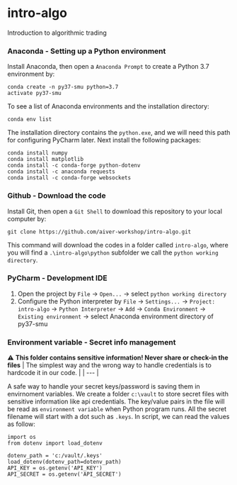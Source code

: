 # intro-algo
Introduction to algorithmic trading


### Anaconda - Setting up a Python environment

Install Anaconda, then open a `Anaconda Prompt` to create a Python 3.7 environment by:
```
conda create -n py37-smu python=3.7
activate py37-smu
```
To see a list of Anaconda environments and the installation directory:
```
conda env list
```
The installation directory contains the `python.exe`, and we will need this path for configuring PyCharm later.
Next install the following packages:
```
conda install numpy
conda install matplotlib
conda install -c conda-forge python-dotenv
conda install -c anaconda requests
conda install -c conda-forge websockets
```

### Github - Download the code
Install Git, then open a `Git Shell` to download this repository to your local computer by:
```
git clone https://github.com/aiver-workshop/intro-algo.git
```
This command will download the codes in a folder called `intro-algo`, where you will find a `.\intro-algo\python` subfolder we call the `python working directory`.

### PyCharm - Development IDE
1. Open the project by `File` -> `Open...` -> select `python working directory`
2. Configure the Python interpreter by `File` -> `Settings...` -> `Project: intro-algo` -> `Python Interpreter` -> `Add` -> `Conda Environment` -> `Existing environment` -> select Anaconda environment directory of py37-smu

### Environment variable - Secret info management
:warning: **This folder contains sensitive information! Never share or check-in the files**
| The simplest way and the wrong way to handle credentials is to hardcode it in our code. |
| --- |
 

A safe way to handle your secret keys/password is saving them in envirnoment variables. 
We create a folder `c:\vault` to store secret files with sensitive information like api credentials. The key/value pairs in the file will be read as `environment variable` when Python program runs. All the secret filename will start with a dot such as `.keys`. In script, we can read the values as follow:
```
import os
from dotenv import load_dotenv

dotenv_path = 'c:/vault/.keys'
load_dotenv(dotenv_path=dotenv_path)
API_KEY = os.getenv('API_KEY')
API_SECRET = os.getenv('API_SECRET')
```



